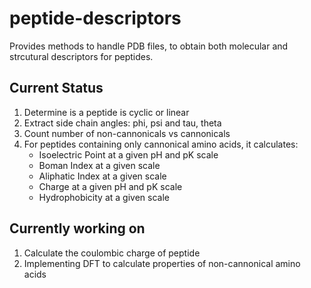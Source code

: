 # peptide-descriptors
Provides methods to handle PDB files, to obtain both molecular and strcutural descriptors for peptides.

## Current Status

1. Determine is a peptide is cyclic or linear
2. Extract side chain angles: phi, psi and tau, theta
3. Count number of non-cannonicals vs cannonicals
4. For peptides containing only cannonical amino acids, it calculates:
    - Isoelectric Point at a given pH and pK scale
    - Boman Index at a given scale
    - Aliphatic Index at a given scale
    - Charge at a given pH and pK scale
    - Hydrophobicity at a given scale

## Currently working on

1. Calculate the coulombic charge of peptide
3. Implementing DFT to calculate properties of non-cannonical amino acids

